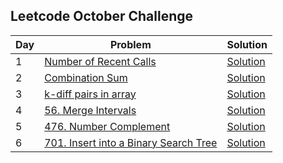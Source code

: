 ## Leetcode October Challenge

| Day | Problem | Solution |
| --- | --- | --- |
| 1 | [Number of Recent Calls](https://leetcode.com/explore/challenge/card/october-leetcoding-challenge/559/week-1-october-1st-october-7th/3480/) | [Solution](https://github.com/varsha-varadarajan/leetcode-challenge/blob/main/October%20Challenge/Problems/Day1.java)
| 2 | [Combination Sum](https://leetcode.com/explore/challenge/card/october-leetcoding-challenge/559/week-1-october-1st-october-7th/3481/) | [Solution](https://github.com/varsha-varadarajan/leetcode-challenge/blob/main/October%20Challenge/Problems/Day2.java)
| 3 | [k-diff pairs in array](https://leetcode.com/problems/k-diff-pairs-in-an-array/) | [Solution](https://github.com/varsha-varadarajan/leetcode-challenge/blob/main/October%20Challenge/Problems/Day3.java)
| 4 | [56. Merge Intervals](https://leetcode.com/problems/merge-intervals/) | [Solution](https://github.com/varsha-varadarajan/leetcode-challenge/blob/main/October%20Challenge/Problems/Day4.java)
| 5 | [476. Number Complement](https://leetcode.com/problems/number-complement/) | [Solution](https://github.com/varsha-varadarajan/leetcode-challenge/blob/main/October%20Challenge/Problems/Day5.java)
| 6 | [701. Insert into a Binary Search Tree](https://leetcode.com/problems/insert-into-a-binary-search-tree/) | [Solution](https://github.com/varsha-varadarajan/leetcode-challenge/blob/main/October%20Challenge/Problems/Day6.java)